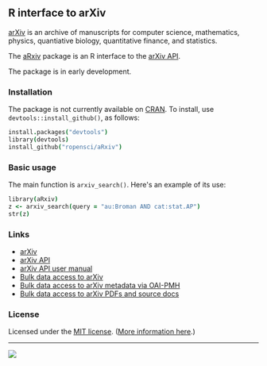 ## R interface to arXiv

[arXiv](http://arxiv.org) is an archive of manuscripts for computer
science, mathematics, physics, quantiative biology, quantitative
finance, and statistics.

The [aRxiv](http://github.com/ropensci/aRxiv) package is an R
interface to the [arXiv API](http://arxiv.org/help/api/index).

The package is in early development.


### Installation

The package is not currently available on
[CRAN](http://cran.r-project.org). To install, use
`devtools::install_github()`, as follows:

```coffee
install.packages("devtools")
library(devtools)
install_github("ropensci/aRxiv")
```


### Basic usage

The main function is `arxiv_search()`. Here's an example of its use:

```coffee
library(aRxiv)
z <- arxiv_search(query = "au:Broman AND cat:stat.AP")
str(z)
```


### Links

* [arXiv](http://arxiv.org)
* [arXiv API](http://arxiv.org/help/api/index)
* [arXiv API user manual](http://arxiv.org/help/api/user-manual)
* [Bulk data access to arXiv](http://arxiv.org/help/bulk_data)
* [Bulk data access to arXiv metadata via OAI-PMH](http://arxiv.org/help/oa/index)
* [Bulk data access to arXiv PDFs and source docs](http://arxiv.org/help/bulk_data_s3)


### License

Licensed under the [MIT license](LICENSE). ([More information here](http://en.wikipedia.org/wiki/MIT_License).)

---

[![](http://ropensci.org/public_images/github_footer.png)](http://ropensci.org)
